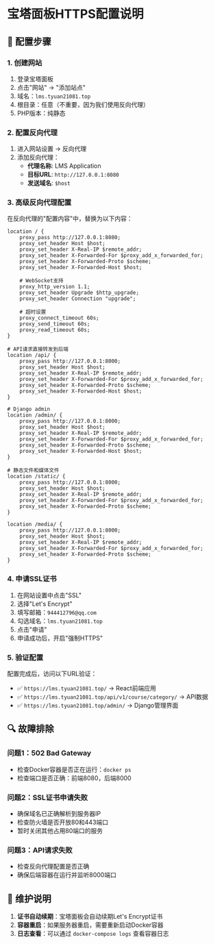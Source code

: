 # 宝塔面板HTTPS配置说明

## 🔧 配置步骤

### 1. 创建网站
1. 登录宝塔面板
2. 点击"网站" → "添加站点"
3. 域名：`lms.tyuan21081.top`
4. 根目录：任意（不重要，因为我们使用反向代理）
5. PHP版本：纯静态

### 2. 配置反向代理
1. 进入网站设置 → 反向代理
2. 添加反向代理：
   - **代理名称**: LMS Application
   - **目标URL**: `http://127.0.0.1:8080`
   - **发送域名**: `$host`

### 3. 高级反向代理配置
在反向代理的"配置内容"中，替换为以下内容：

```nginx
location / {
    proxy_pass http://127.0.0.1:8080;
    proxy_set_header Host $host;
    proxy_set_header X-Real-IP $remote_addr;
    proxy_set_header X-Forwarded-For $proxy_add_x_forwarded_for;
    proxy_set_header X-Forwarded-Proto $scheme;
    proxy_set_header X-Forwarded-Host $host;
    
    # WebSocket支持
    proxy_http_version 1.1;
    proxy_set_header Upgrade $http_upgrade;
    proxy_set_header Connection "upgrade";
    
    # 超时设置
    proxy_connect_timeout 60s;
    proxy_send_timeout 60s;
    proxy_read_timeout 60s;
}

# API请求直接转发到后端
location /api/ {
    proxy_pass http://127.0.0.1:8000;
    proxy_set_header Host $host;
    proxy_set_header X-Real-IP $remote_addr;
    proxy_set_header X-Forwarded-For $proxy_add_x_forwarded_for;
    proxy_set_header X-Forwarded-Proto $scheme;
    proxy_set_header X-Forwarded-Host $host;
}

# Django admin
location /admin/ {
    proxy_pass http://127.0.0.1:8000;
    proxy_set_header Host $host;
    proxy_set_header X-Real-IP $remote_addr;
    proxy_set_header X-Forwarded-For $proxy_add_x_forwarded_for;
    proxy_set_header X-Forwarded-Proto $scheme;
    proxy_set_header X-Forwarded-Host $host;
}

# 静态文件和媒体文件
location /static/ {
    proxy_pass http://127.0.0.1:8000;
    proxy_set_header Host $host;
    proxy_set_header X-Real-IP $remote_addr;
    proxy_set_header X-Forwarded-For $proxy_add_x_forwarded_for;
    proxy_set_header X-Forwarded-Proto $scheme;
}

location /media/ {
    proxy_pass http://127.0.0.1:8000;
    proxy_set_header Host $host;
    proxy_set_header X-Real-IP $remote_addr;
    proxy_set_header X-Forwarded-For $proxy_add_x_forwarded_for;
    proxy_set_header X-Forwarded-Proto $scheme;
}
```

### 4. 申请SSL证书
1. 在网站设置中点击"SSL"
2. 选择"Let's Encrypt"
3. 填写邮箱：`944412796@qq.com`
4. 勾选域名：`lms.tyuan21081.top`
5. 点击"申请"
6. 申请成功后，开启"强制HTTPS"

### 5. 验证配置
配置完成后，访问以下URL验证：
- ✅ `https://lms.tyuan21081.top/` → React前端应用
- ✅ `https://lms.tyuan21081.top/api/v1/course/category/` → API数据
- ✅ `https://lms.tyuan21081.top/admin/` → Django管理界面

## 🔍 故障排除

### 问题1：502 Bad Gateway
- 检查Docker容器是否正在运行：`docker ps`
- 检查端口是否正确：前端8080，后端8000

### 问题2：SSL证书申请失败
- 确保域名已正确解析到服务器IP
- 检查防火墙是否开放80和443端口
- 暂时关闭其他占用80端口的服务

### 问题3：API请求失败
- 检查反向代理配置是否正确
- 确保后端容器在运行并监听8000端口

## 📝 维护说明

1. **证书自动续期**：宝塔面板会自动续期Let's Encrypt证书
2. **容器重启**：如果服务器重启，需要重新启动Docker容器
3. **日志查看**：可以通过 `docker-compose logs` 查看容器日志
